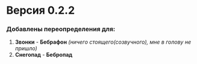 # Версия 0.2.2
### Добавлены переопределения для:
1. **Звонки** - **Бебрафон** *(ничего стоящего(созвучного), мне в голову не пришло)*
2. **Снегопад** - **Бебропад**
